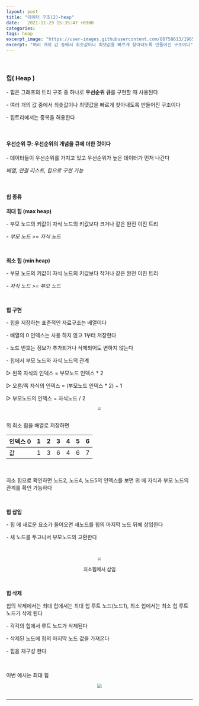 ```yaml
---
layout: post
title: "데이터 구조(2)-heap"
date:   2021-11-29 15:35:47 +0900
categories:
tags: heap
excerpt_image: "https://user-images.githubusercontent.com/80758613/196590437-b43cee82-755c-4a1e-8bef-5378cac496d3.png"
excerpt: "여러 개의 값 중에서 최솟값이나 최댓값을 빠르게 찾아내도록 만들어진 구조이다"
---
```


﻿

### **힙( Heap )**

\- 힙은 그래프의 트리 구조 중 하나로 **우선순위 큐**를 구현할 때 사용된다 

\- 여러 개의 값 중에서 최솟값이나 최댓값을 빠르게 찾아내도록 만들어진 구조이다

\- 힙트리에서는 중복을 허용한다

&nbsp;

#### **우선순위 큐**: 우선순위의 개념을 큐에 더한 것이다 

\- 데이터들이 우선순위를 가지고 있고 우선순위가 높은 데이터가 먼저 나간다

*배열, 연결 리스트, 힙으로 구현 가능* 

&nbsp;

#### **힙 종류**

**최대 힙 (max heap)** 

\- 부모 노드의 키값이 자식 노드의 키값보다 크거나 같은 완전 이진 트리

\- *부모 노드 >= 자식 노드*

&nbsp;

**최소 힙 (min heap)**

\- 부모 노드의 키값이 자식 노드의 키값보다 작거나 같은 완전 이진 트리

\- *자식 노드 >= 부모 노드*

&nbsp;

**힙 구현**

\- 힙을 저장하는 표준적인 자료구조는 배열이다

\- 배열의 0 인덱스는 사용 하지 않고 1부터 저장한다

\- 노드 번호는 정보가 추가되거나 삭제되어도 변하지 않는다

\- 힙에서 부모 노드와 자식 노드의 관계

▷ 왼쪽 자식의 인덱스 = 부모노드 인덱스 * 2

▷ 오른/쪽 자식의 인덱스 = (부모노드 인덱스 * 2) + 1

▷ 부모노드의 인덱스 = 자식노드 / 2



<center>
<img src="https://user-images.githubusercontent.com/80758613/196590437-b43cee82-755c-4a1e-8bef-5378cac496d3.png" style="zoom:50%;">
</center>﻿

﻿위 최소 힙을 배열로 저장하면

| 인덱스 0 | 1    | 2    | 3    | 4    | 5    | 6    |
| -------- | ---- | ---- | ---- | ---- | ---- | ---- |
| 값       | 1    | 3    | 6    | 4    | 6    | 7    |

﻿﻿

최소 힙으로 확인하면 노드2, 노드4, 노드5의 인덱스를 보면 위 에 자식과 부모 노드의 관계를 확인 가능하다

&nbsp;

**힙 삽입**

\- 힙 에 새로운 요소가 들어오면 새노드를 힙의 마지막 노드 뒤에 삽입한다

\- 새 노드를 두고나서 부모노드와 교환한다

﻿<center>
<img src="https://user-images.githubusercontent.com/80758613/196590659-487e4257-6bb8-4c30-94e6-d820a2b57992.png" style="zoom:50%;">
</center>
<center><font size ="2em">최소힙에서 삽입 </font></center>

&nbsp;﻿&nbsp;

**힙 삭제**

힙의 삭제에서는 최대 힙에서는 최대 힙 루트 노드(노드1), 최소 힙에서는 최소 힙 루트 노드가 삭제 된다

\- 각각의 힙에서 루트 노드가 삭제된다

\- 삭제된 노드에 힙의 마지막 노드 값을 가져온다

\- 힙을 재구성 한다

&nbsp;

이번 예시는 최대 힙

<center>
<img src="https://user-images.githubusercontent.com/80758613/196591009-3323feda-59b5-425a-a1bb-155bfb2223cd.png" style="zoom:70%;">
</center>﻿


---

